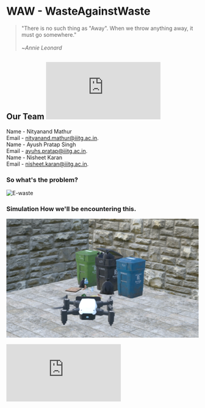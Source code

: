 # WAW - WasteAgainstWaste
>"There is no such thing as "Away". When we throw anything away, it must go somewhere." <br />                                                  
                                                                ~_Annie Leonard_    <br />
## Our Team ![E-waste](https://www.freepik.com/free-vector/business-team-putting-together-jigsaw-puzzle-isolated-flat-vector-illustration-cartoon-partners-working-connection-teamwork-partnership-cooperation-concept_10606197.htm#page=1&query=group&position=16)           
Name - Nityanand Mathur  <br />
Email - nityanand.mathur@iiitg.ac.in.      
Name - Ayush Pratap Singh  <br />
Email - ayuhs.pratap@iiitg.ac.in. <br />
Name - Nisheet Karan <br />
Email - nisheet.karan@iiitg.ac.in. <br />


 ### So what's the problem?
![E-waste](https://image.freepik.com/free-vector/ewaste-banner_106317-3673.jpg)            
### Simulation How we'll be encountering this.
[![Watch the video](https://github.com/nisheetkaran/Simulation/blob/master/Thumbnaill%20(1).jpg)](https://www.youtube.com/watch?v=MCLqEWsy0A0)


 ![E-waste](https://www.freepik.com/free-vector/business-team-putting-together-jigsaw-puzzle-isolated-flat-vector-illustration-cartoon-partners-working-connection-teamwork-partnership-cooperation-concept_10606197.htm#page=1&query=group&position=16)   
